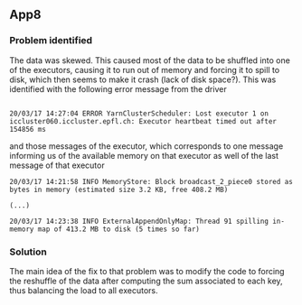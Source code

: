 ## App8


### Problem identified

The data was skewed. This caused most of the data to be shuffled into one of the executors, causing it to run out of memory and forcing it to spill to disk, which then seems to make it crash (lack of disk space?). This was identified with the following error message from the driver
```

20/03/17 14:27:04 ERROR YarnClusterScheduler: Lost executor 1 on iccluster060.iccluster.epfl.ch: Executor heartbeat timed out after 154856 ms

```

and those messages of the executor, which corresponds to one message informing us of the available memory on that executor as well of the last message of that executor

```
20/03/17 14:21:58 INFO MemoryStore: Block broadcast_2_piece0 stored as bytes in memory (estimated size 3.2 KB, free 408.2 MB)

(...)

20/03/17 14:23:38 INFO ExternalAppendOnlyMap: Thread 91 spilling in-memory map of 413.2 MB to disk (5 times so far)

```

### Solution

The main idea of the fix to that problem was to modify the code to forcing the reshuffle of the data after computing the sum associated to each key, thus balancing the load to all executors.